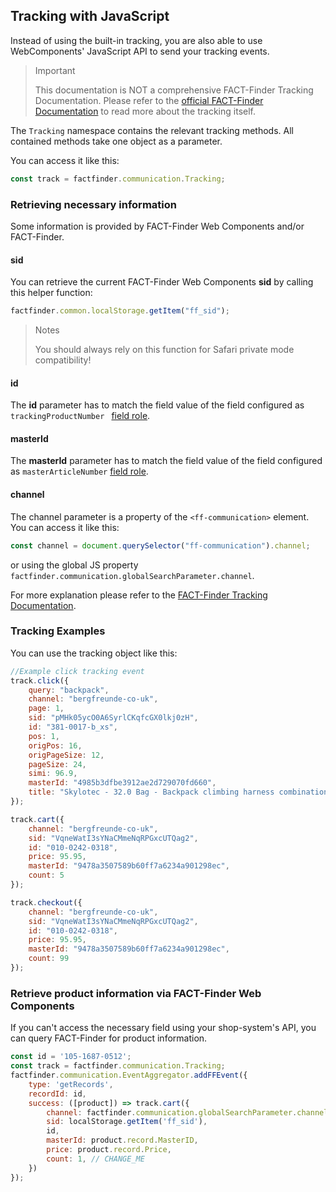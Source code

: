 ## Tracking with JavaScript

Instead of using the built-in tracking, you are also able to use WebComponents' JavaScript API to send your tracking events.

> Important
>
> This documentation is NOT a comprehensive FACT-Finder Tracking Documentation.
> Please refer to the [official FACT-Finder Documentation](https://doku.fact-finder.de/endoc/latest/fact-finder-integration/tracking-interface-integration) to read more about the tracking itself.

The `Tracking` namespace contains the relevant tracking methods.
All contained methods take one object as a parameter.

You can access it like this:
```Javascript
const track = factfinder.communication.Tracking;
```


### Retrieving necessary information

Some information is provided by FACT-Finder Web Components and/or FACT-Finder.


#### sid

You can retrieve the current FACT-Finder Web Components **sid** by calling this helper function: 

```js
factfinder.common.localStorage.getItem("ff_sid");
```

> Notes
>
> You should always rely on this function for Safari private mode compatibility!


#### id 

The **id** parameter has to match the field value of the field configured as `trackingProductNumber ` [field role](/documentation/4.x/field-roles).


#### masterId

The **masterId** parameter has to match the field value of the field configured as `masterArticleNumber` [field role](/documentation/4.x/field-roles).


#### channel

The channel parameter is a property of the `<ff-communication>` element.
You can access it like this:

```javascript
const channel = document.querySelector("ff-communication").channel;
```
or using the global JS property `factfinder.communication.globalSearchParameter.channel`.

For more explanation please refer to the [FACT-Finder Tracking Documentation](https://doku.fact-finder.de/endoc/latest/fact-finder-integration/tracking-interface-integration).


### Tracking Examples

You can use the tracking object like this:

```javascript
//Example click tracking event
track.click({
    query: "backpack",
    channel: "bergfreunde-co-uk",
    page: 1,
    sid: "pMHk05ycO0A6SyrlCKqfcGX0lkj0zH",
    id: "381-0017-b_xs",
    pos: 1,
    origPos: 16,
    origPageSize: 12,
    pageSize: 24,
    simi: 96.9,
    masterId: "4985b3dfbe3912ae2d729070fd660",
    title: "Skylotec - 32.0 Bag - Backpack climbing harness combination"
});
```

```javascript
track.cart({
    channel: "bergfreunde-co-uk",
    sid: "VqneWatI3sYNaCMmeNqRPGxcUTQag2",
    id: "010-0242-0318",
    price: 95.95,
    masterId: "9478a3507589b60ff7a6234a901298ec",
    count: 5
});
```

```javascript
track.checkout({
    channel: "bergfreunde-co-uk",
    sid: "VqneWatI3sYNaCMmeNqRPGxcUTQag2",
    id: "010-0242-0318",
    price: 95.95,
    masterId: "9478a3507589b60ff7a6234a901298ec",
    count: 99
});
```

### Retrieve product information via FACT-Finder Web Components

If you can't access the necessary field using your shop-system's API, you can query FACT-Finder for product information.

```javascript
const id = '105-1687-0512';
const track = factfinder.communication.Tracking;
factfinder.communication.EventAggregator.addFFEvent({
    type: 'getRecords',
    recordId: id,
    success: ([product]) => track.cart({
        channel: factfinder.communication.globalSearchParameter.channel,
        sid: localStorage.getItem('ff_sid'),
        id,
        masterId: product.record.MasterID,
        price: product.record.Price,
        count: 1, // CHANGE_ME
    })
});
```
